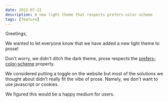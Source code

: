 ```yaml
---
date: 2022-07-21
description: A new light theme that respects prefers-color-scheme
tags: [feature]
---
```


Greetings,

We wanted to let everyone know that we have added a new light theme to prose!

Don't worry, we didn't ditch the dark theme, prose respects the
[prefers-color-scheme](https://developer.mozilla.org/en-US/docs/Web/CSS/@media/prefers-color-scheme)
property.

We considered putting a toggle on the website but most of the solutions we
thought about didn't really fit the vibe of prose. Namely, we don't want to use
javascript or cookies.

We figured this would be a happy medium for users.
